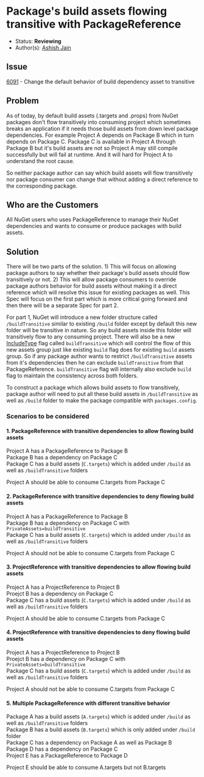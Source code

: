 # Package's build assets flowing transitive with PackageReference

* Status: **Reviewing**
* Author(s): [Ashish Jain](https://github.com/jainaashish)

## Issue

[6091](https://github.com/NuGet/Home/issues/6091) - Change the default behavior of build dependency asset to transitive

## Problem

As of today, by default build assets (.targets and .props) from NuGet packages don't flow transitively into consuming project which sometimes breaks an application if it needs those build assets from down level package dependencies. For example Project A depends on Package B which in turn depends on Package C. Package C is available in Project A through Package B but it's build assets are not so Project A may still compile successfully but will fail at runtime. And it will hard for Project A to understand the root cause. 

So neither package author can say which build assets will flow transitively nor package consumer can change that without adding a direct reference to the corresponding package.

## Who are the Customers

All NuGet users who uses PackageReference to manage their NuGet dependencies and wants to consume or produce packages with build assets.

## Solution

There will be two parts of the solution. 1) This will focus on allowing package authors to say whether their package's build assets should flow transitively or not. 2) This will allow package consumers to override package authors behavior for build assets without making it a direct reference which will resolve this issue for existing packages as well. This Spec will focus on the first part which is more critical going forward and then there will be a separate Spec for part 2.

For part 1, NuGet will introduce a new folder structure called `/buildTransitive` similar to existing `/build` folder except by default this new folder will be transitive in nature. So any build assets inside this folder will transitively flow to any consuming project. There will also be a new [IncludeType](https://docs.microsoft.com/en-us/nuget/consume-packages/package-references-in-project-files) flag called `buildTransitive` which will control the flow of this new assets group just like existing `build` flag does for existing `build` assets group. So if any package author wants to restrict `/buildTransitive` assets from it's dependencies then he can exclude `buildTransitive` from that PackageReference. `buildTransitive` flag will internally also exclude `build` flag to maintain the consistency across both folders.

To construct a package which allows build assets to flow transitively, package author will need to put all these build assets in `/buildTransitive` as well as `/build` folder to make the package compatible with `packages.config`. 

### Scenarios to be considered

#### 1. PackageReference with transitive dependencies to allow flowing build assets

Project A has a PackageReference to Package B  
Package B has a dependency on Package C  
Package C has a build assets (`C.targets`) which is added under `/build` as well as `/buildTransitive` folders  

Project A should be able to consume C.targets from Package C  

#### 2. PackageReference with transitive dependencies to deny flowing build assets

Project A has a PackageReference to Package B  
Package B has a dependency on Package C with `PrivateAssets=buildTransitive`  
Package C has a build assets (`C.targets`) which is added under `/build` as well as `/buildTransitive` folders  

Project A should not be able to consume C.targets from Package C  

#### 3. ProjectReference with transitive dependencies to allow flowing build assets

Project A has a ProjectReference to Project B  
Proejct B has a dependency on Package C  
Package C has a build assets (`C.targets`) which is added under `/build` as well as `/buildTransitive` folders  

Project A should be able to consume C.targets from Package C  

#### 4. ProjectReference with transitive dependencies to deny flowing build assets

Project A has a ProjectReference to Project B  
Proejct B has a dependency on Package C with `PrivateAssets=buildTransitive`  
Package C has a build assets (`C.targets`) which is added under `/build` as well as `/buildTransitive` folders  

Project A should not be able to consume C.targets from Package C  

#### 5. Multiple PackageReference with different transitive behavior

Package A has a build assets (`A.targets`) which is added under `/build` as well as `/buildTransitive` folders  
Package B has a build assets (`B.targets`) which is only added under `/build` folder  
Package C has a dependency on Package A as well as Package B  
Package D has a dependency on Package C  
Project E has a PackageReference to Package D  

Project E should be able to consume A.targets but not B.targets
